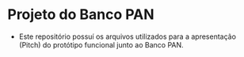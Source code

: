 # Projeto do Banco PAN

- Este repositório possuí os arquivos utilizados para a apresentação (Pitch) do protótipo funcional junto ao Banco PAN.



